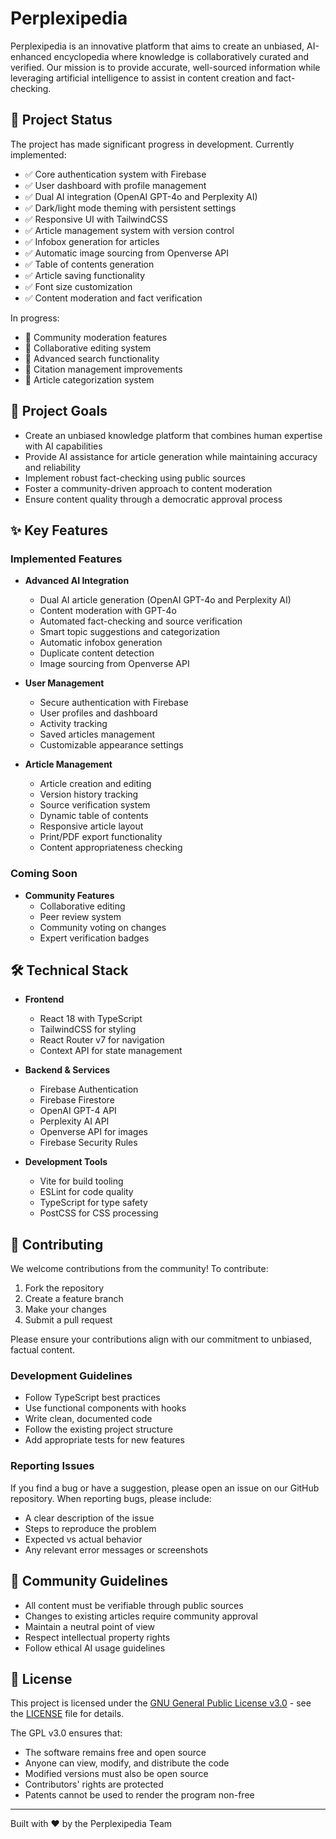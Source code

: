 # Perplexipedia

Perplexipedia is an innovative platform that aims to create an unbiased, AI-enhanced encyclopedia where knowledge is collaboratively curated and verified. Our mission is to provide accurate, well-sourced information while leveraging artificial intelligence to assist in content creation and fact-checking.

## 🌟 Project Status

The project has made significant progress in development. Currently implemented:
- ✅ Core authentication system with Firebase
- ✅ User dashboard with profile management
- ✅ Dual AI integration (OpenAI GPT-4o and Perplexity AI)
- ✅ Dark/light mode theming with persistent settings
- ✅ Responsive UI with TailwindCSS
- ✅ Article management system with version control
- ✅ Infobox generation for articles
- ✅ Automatic image sourcing from Openverse API
- ✅ Table of contents generation
- ✅ Article saving functionality
- ✅ Font size customization
- ✅ Content moderation and fact verification

In progress:
- 🚧 Community moderation features
- 🚧 Collaborative editing system
- 🚧 Advanced search functionality
- 🚧 Citation management improvements
- 🚧 Article categorization system

## 🎯 Project Goals

- Create an unbiased knowledge platform that combines human expertise with AI capabilities
- Provide AI assistance for article generation while maintaining accuracy and reliability
- Implement robust fact-checking using public sources
- Foster a community-driven approach to content moderation
- Ensure content quality through a democratic approval process

## ✨ Key Features

### Implemented Features
- **Advanced AI Integration**
  - Dual AI article generation (OpenAI GPT-4o and Perplexity AI)
  - Content moderation with GPT-4o
  - Automated fact-checking and source verification
  - Smart topic suggestions and categorization
  - Automatic infobox generation
  - Duplicate content detection
  - Image sourcing from Openverse API

- **User Management**
  - Secure authentication with Firebase
  - User profiles and dashboard
  - Activity tracking
  - Saved articles management
  - Customizable appearance settings

- **Article Management**
  - Article creation and editing
  - Version history tracking
  - Source verification system
  - Dynamic table of contents
  - Responsive article layout
  - Print/PDF export functionality
  - Content appropriateness checking

### Coming Soon
- **Community Features**
  - Collaborative editing
  - Peer review system
  - Community voting on changes
  - Expert verification badges

## 🛠️ Technical Stack

- **Frontend**
  - React 18 with TypeScript
  - TailwindCSS for styling
  - React Router v7 for navigation
  - Context API for state management

- **Backend & Services**
  - Firebase Authentication
  - Firebase Firestore
  - OpenAI GPT-4 API
  - Perplexity AI API
  - Openverse API for images
  - Firebase Security Rules

- **Development Tools**
  - Vite for build tooling
  - ESLint for code quality
  - TypeScript for type safety
  - PostCSS for CSS processing


## 🤝 Contributing

We welcome contributions from the community! To contribute:

1. Fork the repository
2. Create a feature branch
3. Make your changes
4. Submit a pull request

Please ensure your contributions align with our commitment to unbiased, factual content.

### Development Guidelines
- Follow TypeScript best practices
- Use functional components with hooks
- Write clean, documented code
- Follow the existing project structure
- Add appropriate tests for new features

### Reporting Issues
If you find a bug or have a suggestion, please open an issue on our GitHub repository. When reporting bugs, please include:
- A clear description of the issue
- Steps to reproduce the problem
- Expected vs actual behavior
- Any relevant error messages or screenshots

## 📜 Community Guidelines

- All content must be verifiable through public sources
- Changes to existing articles require community approval
- Maintain a neutral point of view
- Respect intellectual property rights
- Follow ethical AI usage guidelines

## 📝 License

This project is licensed under the [GNU General Public License v3.0](https://www.gnu.org/licenses/gpl-3.0.en.html) - see the [LICENSE](LICENSE) file for details.

The GPL v3.0 ensures that:
- The software remains free and open source
- Anyone can view, modify, and distribute the code
- Modified versions must also be open source
- Contributors' rights are protected
- Patents cannot be used to render the program non-free

---

Built with ❤️ by the Perplexipedia Team
